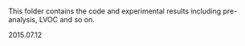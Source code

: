 #
This folder contains the code and experimental results including pre-analysis, LVOC and so on.

2015.07.12
